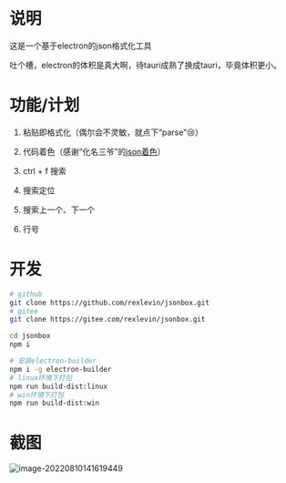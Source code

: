 # 说明

这是一个基于electron的json格式化工具

吐个槽，electron的体积是真大啊，待tauri成熟了换成tauri，毕竟体积更小。

# 功能/计划

1. 粘贴即格式化（偶尔会不灵敏，就点下“parse”:cry:）

2. 代码着色（感谢“化名三爷”的[json着色](https://blog.csdn.net/zlxls/article/details/83185627)）

3. ctrl + f 搜索

4. 搜索定位

5. 搜索上一个、下一个 

5. 行号

# 开发

```bash
# github
git clone https://github.com/rexlevin/jsonbox.git
# gitee
git clone https://gitee.com/rexlevin/jsonbox.git

cd jsonbox
npm i

# 安装electron-builder
npm i -g electron-builder
# linux环境下打包
npm run build-dist:linux
# win环境下打包
npm run build-dist:win
```

# 截图

![image-20220810141619449](https://imgbd.r-xnoro.com//image-20220810141619449.png)